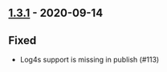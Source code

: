 ## [1.3.1](https://github.com/Kevin-Lee/logger-f/issues?utf8=%E2%9C%93&q=is%3Aissue+is%3Aclosed+milestone%3A%22milestone9%22) - 2020-09-14

## Fixed
* Log4s support is missing in publish (#113)
